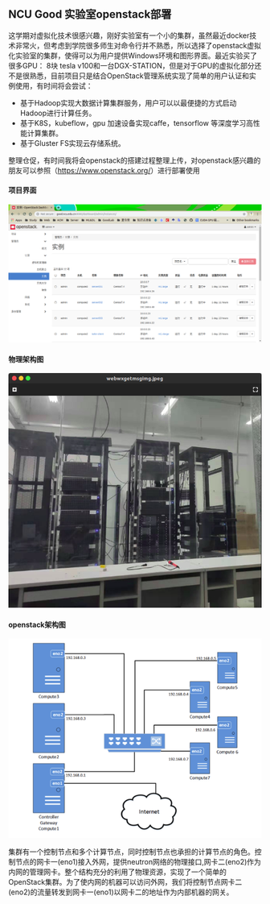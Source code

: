 ## NCU Good 实验室openstack部署

这学期对虚拟化技术很感兴趣，刚好实验室有一个小的集群，虽然最近docker技术非常火，但考虑到学院很多师生对命令行并不熟悉，所以选择了openstack虚拟化实验室的集群，使得可以为用户提供Windows环境和图形界面。最近实验买了很多GPU： 8块 tesla v100和一台DGX-STATION，但是对于GPU的虚拟化部分还不是很熟悉，目前项目只是结合OpenStack管理系统实现了简单的用户认证和实例使用，有时间将会尝试：

- 基于Hadoop实现大数据计算集群服务，用户可以以最便捷的方式启动Hadoop进行计算任务。
- 基于K8S，kubeflow，gpu 加速设备实现caffe，tensorflow 等深度学习高性能计算集群。
- 基于Gluster FS实现云存储系统。

整理仓促，有时间我将会openstack的搭建过程整理上传，对openstack感兴趣的朋友可以参照（<https://www.openstack.org/>）进行部署使用

#### 项目界面

![1565743431402](img/1565743431402.png)

#### 物理架构图

![1565714719822](img/1565714719822.png)  

#### openstack架构图

![1565714865857](img/1565714865857.png)

集群有一个控制节点和多个计算节点，同时控制节点也承担的计算节点的角色。控制节点的网卡一(eno1)接入外网，提供neutron网络的物理接口,网卡二(eno2)作为内网的管理网卡。整个结构充分的利用了物理资源，实现了一个简单的OpenStack集群。为了使内网的机器可以访问外网，我们将控制节点网卡二(eno2)的流量转发到网卡一(eno1)以网卡二的地址作为内部机器的网关。